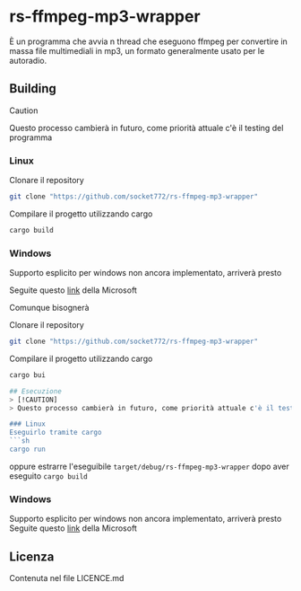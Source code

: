# rs-ffmpeg-mp3-wrapper
È un programma che avvia n thread che eseguono ffmpeg per convertire in massa file multimediali in mp3, un formato generalmente usato per le autoradio.
## Building
> [!CAUTION]
> Questo processo cambierà in futuro, come priorità attuale c'è il testing del programma

### Linux
Clonare il repository
```sh
git clone "https://github.com/socket772/rs-ffmpeg-mp3-wrapper"
```

Compilare il progetto utilizzando cargo
```sh
cargo build
```

### Windows
Supporto esplicito per windows non ancora implementato, arriverà presto

Seguite questo [link](https://learn.microsoft.com/en-us/windows/dev-environment/rust/setup#install-rust) della Microsoft

Comunque bisognerà

Clonare il repository
```sh
git clone "https://github.com/socket772/rs-ffmpeg-mp3-wrapper"
```

Compilare il progetto utilizzando cargo
```sh
cargo bui

## Esecuzione
> [!CAUTION]
> Questo processo cambierà in futuro, come priorità attuale c'è il testing del programma

### Linux
Eseguirlo tramite cargo
```sh
cargo run
```
oppure estrarre l'eseguibile `target/debug/rs-ffmpeg-mp3-wrapper` dopo aver eseguito `cargo build`

### Windows
Supporto esplicito per windows non ancora implementato, arriverà presto
Seguite questo [link](https://learn.microsoft.com/en-us/windows/dev-environment/rust/setup#install-rust) della Microsoft 

## Licenza
Contenuta nel file LICENCE.md